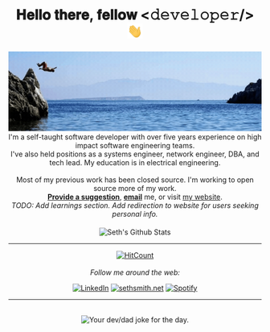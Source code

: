 <div align="center">
<h1> 𝐇𝐞𝐥𝐥𝐨 𝐭𝐡𝐞𝐫𝐞, 𝐟𝐞𝐥𝐥𝐨𝐰 <𝚍𝚎𝚟𝚎𝚕𝚘𝚙𝚎𝚛/> <img src="img/hi.gif" width="30px"></h1>
</div>

<div align="center">
<img src="img/welcome-to-sethyes-github.gif" alt="Welcome!" width="800"/>
</div>

<div align="center">
I'm a self-taught software developer with over five years experience on high impact software engineering teams.<br>
I've also held positions as a systems engineer, network engineer, DBA, and tech lead. My education is in electrical engineering. <br><br> 
Most of my previous work has been closed source. I'm working to open source more of my work. <br>
<a href="https://github.com/sethyes/sethyes/issues/new"><b>Provide a suggestion</b></a>, <a href="mailto:seth@sethsmith.net"><b>email</b></a> me, or visit <a href="https://sethsmith.net">my website</a>.

<br>
<i>TODO: Add learnings section. Add redirection to website for users seeking personal info.</i> 
<br>
<br>
</div>


<div align="center">

<img align="center" src="https://github-readme-stats.vercel.app/api?username=sethyes&include_all_commits=true&count_private=true&show_icons=true&line_height=20&title_color=7A7ADB&icon_color=2234AE&text_color=D3D3D3&bg_color=0,000000,130F40" alt="Seth's Github Stats">

</br>

---
  [![HitCount](https://hits.dwyl.com/sethyes/sethyes.svg?style=flat-square&show=unique)](http://hits.dwyl.com/sethyes/sethyes)
  <br>
  <br>
<i>Follow me around the web:</i><br>

<a href="https://www.linkedin.com/in/sethbsmith" target="_blank"><img src="https://img.shields.io/badge/LinkedIn-%230077B5.svg?&style=flat-square&logo=linkedin&logoColor=white" alt="LinkedIn"></a> 
<a href="https://www.sethsmith.net" target="_blank"><img src="https://img.shields.io/website?url=http%3A//www.sethsmith.net/index.html" alt="sethsmith.net"></a> 
<a href="https://open.spotify.com/user/b2fkxziy79xj2frgid7c6m2q8?si=ajGozLbzQOKfvlwJDRkTGg" target="_blank"><img src="https://img.shields.io/badge/Spotify-%231ED760.svg?&style=flat-square&logo=spotify&logoColor=white" alt="Spotify"></a>

</div>

-----
<br>
<div align="center">
<img src="https://readme-jokes.vercel.app/api" alt="Your dev/dad joke for the day." />
</div>